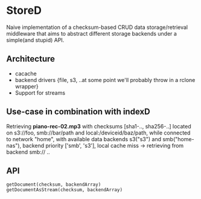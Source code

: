 # StoreD

Naive implementation of a checksum-based CRUD data storage/retrieval middleware that aims to abstract different storage backends under a simple(and stupid) API.

## Architecture

- cacache
- backend drivers {file, s3, ..at some point we'll probably throw in a rclone wrapper}
- Support for streams

## Use-case in combination with indexD

Retrieving **piano-rec-02.mp3** with checksums [sha1-.., sha256-..] located on s3://foo, smb://bar/path and local:/deviceid/baz/path, while connected to network "home", with available data backends s3("s3") and smb("home-nas"), backend priority ['smb', 's3'], local cache miss -> retrieving from backend smb:// ..

## API

`getDocument(checksum, backendArray)`  
`getDocumentAsStream(checksum, backendArray)`
